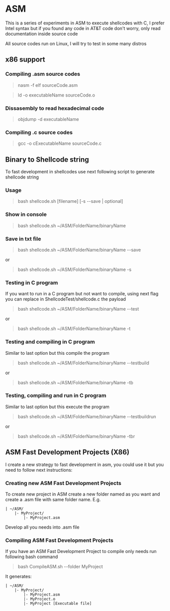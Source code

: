 # ASM

This is a series of experiments in ASM to execute shellcodes with C, I prefer Intel syntax but if you found any code in AT&T code don't worry, only read documentation inside source code

All source codes run on Linux, I will try to test in some many distros

## x86 support

### Compiling .asm source codes

> nasm -f elf sourceCode.asm

> ld -o executableName sourceCode.o

### Dissasembly to read hexadecimal code

> objdump -d executableName

### Compiling .c source codes

> gcc -o cExecutableName sourceCode.c

## Binary to Shellcode string

To fast development in shellcodes use next following script to generate shellcode string

### Usage

> bash shellcode.sh [filename] [-s --save | optional]

### Show in console

> bash shellcode.sh ~/ASM/FolderName/binaryName

### Save in txt file

> bash shellcode.sh ~/ASM/FolderName/binaryName --save

or

> bash shellcode.sh ~/ASM/FolderName/binaryName -s

### Testing in C program

If you want to run in a C program but not want to compile, using next flag you can replace in ShellcodeTest/shellcode.c the payload

> bash shellcode.sh ~/ASM/FolderName/binaryName --test

or 

> bash shellcode.sh ~/ASM/FolderName/binaryName -t

### Testing and compiling in C program

Similar to last option but this compile the program

> bash shellcode.sh ~/ASM/FolderName/binaryName --testbuild

or 

> bash shellcode.sh ~/ASM/FolderName/binaryName -tb

### Testing, compiling and run in C program

Similar to last option but this execute the program

> bash shellcode.sh ~/ASM/FolderName/binaryName --testbuildrun

or 

> bash shellcode.sh ~/ASM/FolderName/binaryName -tbr

## ASM Fast Development Projects (X86)

I create a new strategy to fast development in asm, you could use it but you need to follow next instructions:

### Creating new ASM Fast Development Projects

To create new project in ASM create a new folder named as you want and create a .asm file with same folder name. E.g.

    | ~/ASM/
        |- MyProject/
            |- MyProject.asm

Develop all you needs into .asm file

### Compiling ASM Fast Development Projects

If you have an ASM Fast Development Project to compile only needs run following bash command

> bash CompileASM.sh --folder MyProject

It generates:

    | ~/ASM/
        |- MyProject/
            |- MyProject.asm
            |- MyProject.o
            |- MyProject [Executable file]